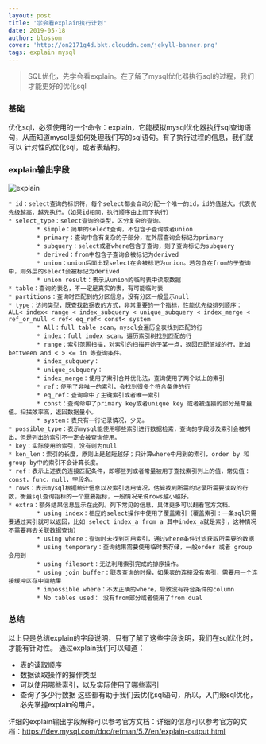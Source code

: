 ```yaml
---
layout: post
title: '学会看explain执行计划'
date: 2019-05-18
author: blossom
cover: 'http://on2171g4d.bkt.clouddn.com/jekyll-banner.png'
tags: explain mysql
---
```


> SQL优化，先学会看explain。在了解了mysql优化器执行sql的过程，我们才能更好的优化sql

### 基础
优化sql，必须使用的一个命令：explain，它能模拟mysql优化器执行sql查询语句，从而知道mysql是如何处理我们写的sql语句。有了执行过程的信息，我们就可以
针对性的优化sql，或者表结构。

### explain输出字段
![explain](https://blossom102er.github.io/assets/img/explain2.png)

    * id：select查询的标识符，每个select都会自动分配一个唯一的id，id的值越大，代表优先级越高，越先执行。（如果id相同，执行顺序由上而下执行）
    * select_type：select查询的类型，区分复杂的查询。
            * simple：简单的select查询，不包含子查询或者union
            * primary：查询中含有复杂的子部分，在外层查询会标记为primary
            * subquery：select或者where包含子查询，则子查询标记为subquery
            * derived：from中包含子查询会被标记为derived
            * union：union后面出现select在会被标记为union。若包含在from的子查询中，则外层的select会被标记为derived
            * union result：表示从union的临时表中读取数据
    * table：查询的表名，不一定是真实的表，有可能临时表
    * partitions：查询时匹配到的分区信息，没有分区一般显示null
    * type：访问类型，既查找数据表的方式，非常重要的一个指标，性能优先级排列顺序： ALL< index< range < index_subquery < unique_subquery < index_merge < ref_or_null < ref< eq_ref< const< system
            * All：full table scan，mysql会遍历全表找到匹配的行
            * index：full index scan，遍历索引树找到匹配的行
            * range：索引范围扫描，对索引的扫描开始于某一点，返回匹配值域的行，比如bettween and < > <= in 等查询条件。
            * index_subquery：
            * unique_subquery：
            * index_merge：使用了索引合并优化法，查询使用了两个以上的索引
            * ref：使用了非唯一的索引，会找到很多个符合条件的行
            * eq_ref：查询命中了主键索引或者唯一索引
            * const：查询命中了primary key或者unique key 或者被连接的部分是常量值。扫描效率高，返回数据量小。
            * system：表只有一行记录情况，少见。
    * possible_type：表示mysql能使用哪些索引进行数据检索，查询的字段涉及索引会被列出，但是列出的索引不一定会被查询使用。
    * key：实际使用的索引，没有则为null
    * ken_len：索引的长度，原则上是越短越好；只计算where中用到的索引，order by 和 group by中的索引不会计算长度。
    * ref：表示上述表的连接匹配条件，即哪些列或者常量被用于查找索引列上的值，常见值：const，func，null，字段名。
    * rows：表示mysql根据统计信息以及索引选用情况，估算找到所需的记录所需要读取的行数，衡量sql查询指标的一个重要指标，一般情况来说rows越小越好。
    * extra：额外结果信息显示在此列。列下常见的信息，具体更多可以翻看官方文档。
            * using index：相应的select操作中使用了覆盖索引（覆盖索引：一条sql只需要通过索引就可以返回，比如 select index_a from a 其中index_a就是索引，这种情况不需要再去关联数据查询）
            * using where：查询时未找到可用索引，通过where条件过滤获取所需要的数据
            * using temporary：查询结果需要使用临时表存储，一般order 或者 group 会用到
            * using filesort：无法利用索引完成的排序操作。
            * using join buffer：联表查询的时候，如果表的连接没有索引，需要用一个连接缓冲区存中间结果
            * impossible where：不太正确的where，导致没有符合条件的column
            * No tables used： 没有from部分或者使用了from dual

### 总结
以上只是总结explain的字段说明，只有了解了这些字段说明，我们在sql优化时，才能有针对性。
通过explain我们可以知道：
* 表的读取顺序
* 数据读取操作的操作类型
* 可以使用哪些索引，以及实际使用了哪些索引
* 查询了多少行数据
这些都有助于我们去优化sql语句，所以，入门级sql优化，必先掌握explain的用户。

详细的explain输出字段解释可以参考官方文档：详细的信息可以参考官方的文档：https://dev.mysql.com/doc/refman/5.7/en/explain-output.html
